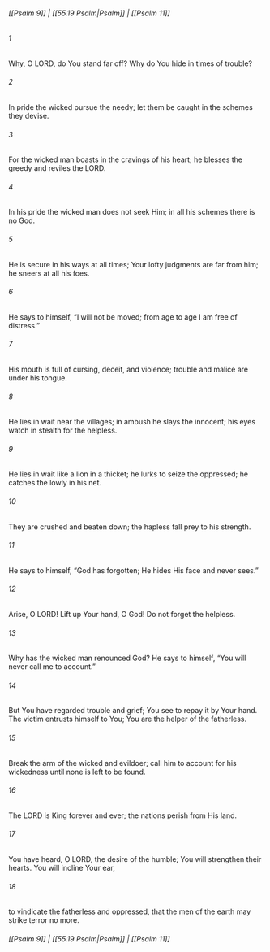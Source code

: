 
###### [[Psalm 9]] | [[55.19 Psalm|Psalm]] | [[Psalm 11]]

###### 1
Why, O LORD, do You stand far off? Why do You hide in times of trouble?
###### 2
In pride the wicked pursue the needy; let them be caught in the schemes they devise.
###### 3
For the wicked man boasts in the cravings of his heart; he blesses the greedy and reviles the LORD.
###### 4
In his pride the wicked man does not seek Him; in all his schemes there is no God.
###### 5
He is secure in his ways at all times; Your lofty judgments are far from him; he sneers at all his foes.
###### 6
He says to himself, “I will not be moved; from age to age I am free of distress.”
###### 7
His mouth is full of cursing, deceit, and violence; trouble and malice are under his tongue.
###### 8
He lies in wait near the villages; in ambush he slays the innocent; his eyes watch in stealth for the helpless.
###### 9
He lies in wait like a lion in a thicket; he lurks to seize the oppressed; he catches the lowly in his net.
###### 10
They are crushed and beaten down; the hapless fall prey to his strength.
###### 11
He says to himself, “God has forgotten; He hides His face and never sees.”
###### 12
Arise, O LORD! Lift up Your hand, O God! Do not forget the helpless.
###### 13
Why has the wicked man renounced God? He says to himself, “You will never call me to account.”
###### 14
But You have regarded trouble and grief; You see to repay it by Your hand. The victim entrusts himself to You; You are the helper of the fatherless.
###### 15
Break the arm of the wicked and evildoer; call him to account for his wickedness until none is left to be found.
###### 16
The LORD is King forever and ever; the nations perish from His land.
###### 17
You have heard, O LORD, the desire of the humble; You will strengthen their hearts. You will incline Your ear,
###### 18
to vindicate the fatherless and oppressed, that the men of the earth may strike terror no more.

###### [[Psalm 9]] | [[55.19 Psalm|Psalm]] | [[Psalm 11]]
